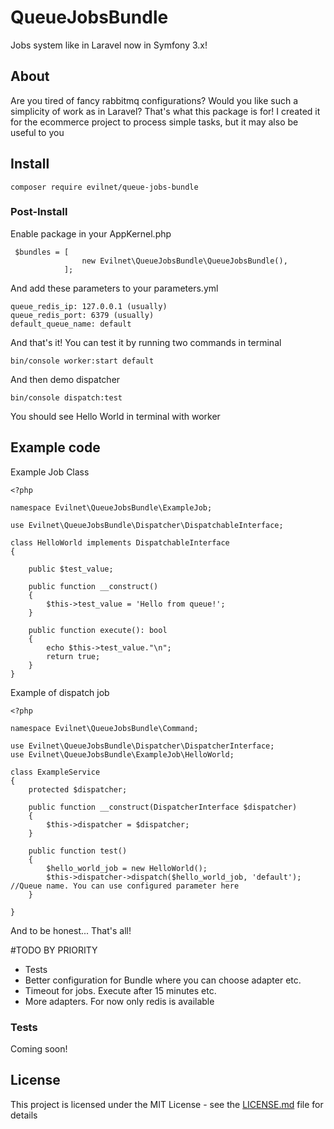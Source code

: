 # QueueJobsBundle

Jobs system like in Laravel now in Symfony 3.x!

## About

Are you tired of fancy rabbitmq configurations? Would you like such a simplicity of work as in Laravel? That's what this package is for! I created it for the ecommerce project to process simple tasks, but it may also be useful to you

## Install

```
composer require evilnet/queue-jobs-bundle
```

### Post-Install

Enable package in your AppKernel.php


```
 $bundles = [
                new Evilnet\QueueJobsBundle\QueueJobsBundle(),
            ];
```

And add these parameters to your parameters.yml

```
queue_redis_ip: 127.0.0.1 (usually)
queue_redis_port: 6379 (usually)
default_queue_name: default
```

And that's it! You can test it by running two commands in terminal

```
bin/console worker:start default
```

And then demo dispatcher

```
bin/console dispatch:test
```

You should see Hello World in terminal with worker

## Example code


Example Job Class
```
<?php

namespace Evilnet\QueueJobsBundle\ExampleJob;

use Evilnet\QueueJobsBundle\Dispatcher\DispatchableInterface;

class HelloWorld implements DispatchableInterface
{

    public $test_value;

    public function __construct()
    {
        $this->test_value = 'Hello from queue!';
    }

    public function execute(): bool
    {
        echo $this->test_value."\n";
        return true;
    }
}
```


Example of dispatch job
```
<?php

namespace Evilnet\QueueJobsBundle\Command;

use Evilnet\QueueJobsBundle\Dispatcher\DispatcherInterface;
use Evilnet\QueueJobsBundle\ExampleJob\HelloWorld;

class ExampleService
{
    protected $dispatcher;

    public function __construct(DispatcherInterface $dispatcher)
    {
        $this->dispatcher = $dispatcher;
    }

    public function test()
    {
        $hello_world_job = new HelloWorld();
        $this->dispatcher->dispatch($hello_world_job, 'default'); //Queue name. You can use configured parameter here
    }
   
}
```

And to be honest... That's all!


#TODO BY PRIORITY

- Tests
- Better configuration for Bundle where you can choose adapter etc.
- Timeout for jobs. Execute after 15 minutes etc.
- More adapters. For now only redis is available

### Tests

Coming soon!

## License

This project is licensed under the MIT License - see the [LICENSE.md](LICENSE.md) file for details

